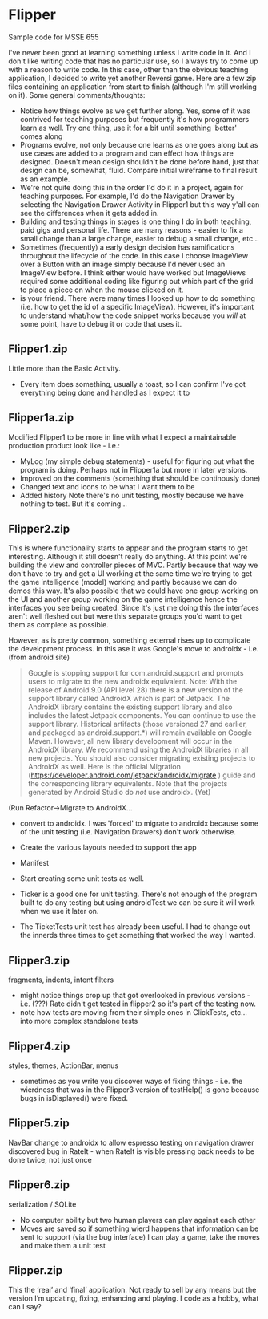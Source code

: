 # Flipper
Sample code for MSSE 655

I've never been good at learning something unless I write code in it. And I don't like writing code that has no particular use, so I always try to come up with a reason to write code. In this case, other than the obvious teaching application, I decided to write yet another Reversi game.
Here are a few zip files containing an application from start to finish (although I'm still working on it).
Some general comments/thoughts:
* Notice how things evolve as we get further along. Yes, some of it was contrived for teaching purposes but frequently it's how programmers learn as well. Try one thing, use it for a bit until something 'better' comes along
* Programs evolve, not only because one learns as one goes along but as use cases are added to a program and can effect how things are designed. Doesn't mean design shouldn't be done before hand, just that design can be, somewhat, fluid. Compare initial wireframe to final result as an example.
* We're not quite doing this in the order I'd do it in a project, again for teaching purposes. For example, I'd do the Navigation Drawer by selecting the Navigation Drawer Activity in Flipper1 but this way y'all can see the differences when it gets added in.
* Building and testing things in stages is one thing I do in both teaching, paid gigs and personal life. There are many reasons - easier to fix a small change than a large change, easier to debug a small change, etc...
* Sometimes (frequently) a early design decision has ramifications throughout the lifecycle of the code. In this case I choose ImageView over a Button with an image simply because I'd never used an ImageView before. I think either would have worked but ImageViews required some additional coding like figuring out which part of the grid to place a piece on when the mouse clicked on it.
* <insert your favorite search engine here> is your friend. There were many times I looked up how to do something (i.e. how to get the id of a specific ImageView). However, it's important to understand what/how the code snippet works because you *will* at some point, have to debug it or code that uses it.

## Flipper1.zip
Little more than the Basic Activity. 
* Every item does something, usually a toast, so I can confirm I've got everything being done and handled as I expect it to

## Flipper1a.zip
Modified Flipper1 to be more in line with what I expect a maintainable production product look like - i.e.:
* MyLog (my simple debug statements) - useful for figuring out what the program is doing. Perhaps not in Flipper1a but more in later versions.
* Improved on the comments (something that should be continously done)
* Changed text and icons to be what I want them to be
* Added history
Note there's no unit testing, mostly because we have nothing to test. But it's coming...

## Flipper2.zip
This is where functionality starts to appear and the program starts to get interesting. 
Although it still doesn't really do anything. At this point we're building the view and controller pieces
of MVC. Partly because that way we don't have to try and get a UI working at the same time we're trying
to get the game intelligence (model) working and partly because we can do demos this way. It's also
possible that we could have one group working on the UI and another group working on the game intelligence
hence the interfaces you see being created. Since it's just me doing this the interfaces aren't 
well fleshed out but were this separate groups you'd want to get them as complete as possible.

However, as is
pretty common, something external rises up to complicate the development process. In this ase it was 
Google's move to androidx - i.e. (from android site)
> Google is stopping support for com.android.support and prompts users to migrate to the new androidx equivalent.
> Note: With the release of Android 9.0 (API level 28) there is a new version of the support library called AndroidX which is part of Jetpack. The AndroidX library contains the existing support library and also includes the latest Jetpack components.
> You can continue to use the support library. Historical artifacts (those versioned 27 and earlier, and packaged as android.support.*) will remain available on Google Maven. However, all new library development will occur in the AndroidX library.
> We recommend using the AndroidX libraries in all new projects. You should also consider migrating existing projects to AndroidX as well.
Here is the official Migration (https://developer.android.com/jetpack/androidx/migrate ) guide and the corresponding library equivalents. 
Note that the projects generated by Android Studio do *not* use androidx. (Yet) 

(Run Refactor->Migrate to AndroidX...

* convert to androidx. I was 'forced' to migrate to androidx because some of the unit testing (i.e. Navigation Drawers) don't work otherwise.
* Create the various layouts needed to support the app
* Manifest
* Start creating some unit tests as well. 
* Ticker is a good one for unit testing. There's not enough of the program built to do any testing but using androidTest we can be sure it will work when we use it later on.


* The TicketTests unit test has already been useful. I had to change out the innerds three times to get something that worked the way I wanted.

## Flipper3.zip
fragments, indents, intent filters

* might notice things crop up that got overlooked in previous versions - i.e. (???) Rate didn't get tested in flipper2 so it's part of the testing now.
* note how tests are moving from their simple ones in ClickTests, etc... into more complex standalone tests

## Flipper4.zip
styles, themes, ActionBar, menus
* sometimes as you write you discover ways of fixing things - i.e. the wierdness that was in the Flipper3 version of testHelp() is gone because bugs in isDisplayed() were fixed.

## Flipper5.zip
NavBar
change to androidx to allow espresso testing on navigation drawer
discovered bug in RateIt - when RateIt is visible pressing back needs to be done twice, not just once

## Flipper6.zip
serialization / SQLite
* No computer ability but two human players can play against each other
* Moves are saved so 
 if something wierd happens that information can be sent to support (via the bug interface)
 I can play a game, take the moves and make them a unit test

## Flipper.zip
This the ‘real’ and ‘final’ application. Not ready to sell by any means but the version I’m updating, fixing, enhancing and playing. I code as a hobby, what can I say?

